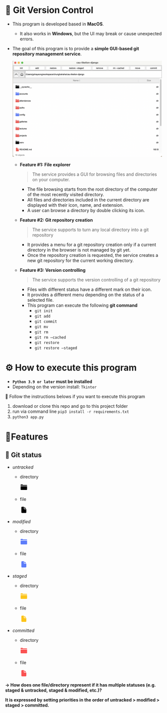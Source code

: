 # 📌 Git Version Control

- This program is developed based in **MacOS**.
    - It also works in **Windows**, but the UI may break or cause unexpected errors.
- The goal of this program is to provide a **simple GUI-based git repository management service**.
    
    ![example.png](/readme_png/example.png)
    
    - **Feature #1: File explorer**
        
        > The service provides a GUI for browsing files and directories on your computer.
        > 
        - The file browsing starts from the root directory of the computer of the most recently visited directory.
        - All files and directories included in the current directory are displayed with their icon, name, and extension.
        - A user can browse a directory by double clicking its icon.
    - **Feature #2: Git repository creation**
        
        > The service supports to turn any local directory into a git repository
        > 
        - It provides a menu for a git repository creation only if a current directory in the browser is not managed by git yet.
        - Once the repository creation is requested, the service creates a new git repository for the current working directory.
    - **Feature #3: Version controlling**
        
        > The service supports the version controlling of a git repository
        > 
        - Files with different status have a different mark on their icon.
        - It provides a different menu depending on the status of a selected file.
        - This program can execute the following **git command**
            - `git init`
            - `git add`
            - `git commit`
            - `git mv`
            - `git rm`
            - `git rm —cached`
            - `git restore`
            - `git restore —staged`

# ⚙️ How to execute this program

- **`Python 3.9 or later` must be installed**
- Depending on the version install: `Tkinter`

<aside>
📌 Follow the instructions belows if you want to execute this program

1. download or clone this repo and go to this project folder
2. run via command line `pip3 install -r requirements.txt`
3. `python3 app.py`
</aside>

# 📍Features
## 🚥 Git status

- *untracked*
    
    
    - directory
        
        ![untracked_folder.png](/readme_png/untracked_folder.png)
        
    
    - file
        
        ![untracked_file.png](/readme_png/untracked_file.png)
        

- *modified*
    
    
    - directory
        
        ![modified_folder.png](/readme_png/modified_folder.png)
        
    
    - file
        
        ![modified_file.png](/readme_png/modified_file.png)
        

- *staged*
    
    
    - directory
        
        ![staged_folder.png](/readme_png/staged_folder.png)
        
    
    - file
        
        ![staged_file.png](/readme_png/staged_file.png)
        

- *committed*
    
    
    - directory
        
        ![commited_folder.png](readme_png/commited_folder.png)
        
    
    - file
        
        ![commited_file.png](/readme_png/commited_file.png)
        
    

**→ How does one file/directory represent if it has multiple statuses (e.g. staged & untracked, staged & modified, etc.)?**

**It is expressed by setting priorities in the order of untracked > modified > staged > committed.**

